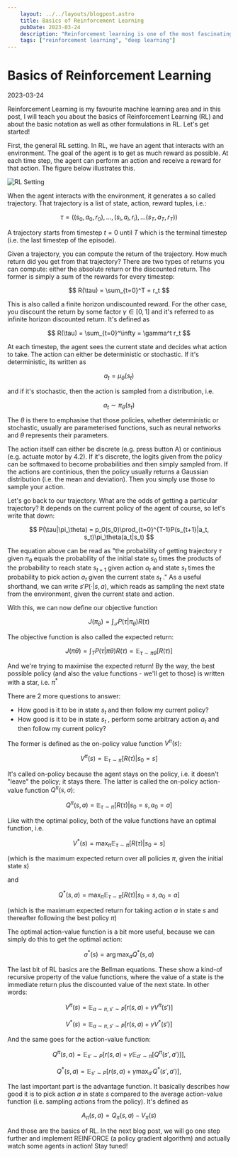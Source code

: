 ```yaml
---
    layout: ../../layouts/blogpost.astro
    title: Basics of Reinforcement Learning
    pubDate: 2023-03-24 
    description: "Reinforcement learning is one of the most fascinating subjects in machine learning and in this blog post, you will learn the basics!"
    tags: ["reinforcement learning", "deep learning"]
---
```


# Basics of Reinforcement Learning

2023-03-24

Reinforcement Learning is my favourite machine learning area and in this post, I will teach you about the basics of Reinforcement Learning (RL) and about the basic notation as well as other formulations in RL. Let's get started!

First, the general RL setting. In RL, we have an agent that interacts with an environment. The goal of the agent is to get as much reward as possible. At each time step, the agent can perform an action and receive a reward for that action. The figure below illustrates this.

![RL Setting](/posts/rl-basics/rl-setting.webp)

When the agent interacts with the environment, it generates a so called trajectory. That trajectory is a list of state, action, reward tuples, i.e.:

$$
\tau = ((s_0, a_0, r_0), \ldots, (s_i, a_i, r_i), \ldots (s_T, a_T, r_T))
$$

A trajectory starts from timestep $t=0$ until $T$ which is the terminal timestep (i.e. the last timestep of the episode).

Given a trajectory, you can compute the return of the trajectory. How much return did you get from that trajectory? There are two types of returns you can compute: either the absolute return or the discounted return. The former is simply a sum of the rewards for every timestep:

$$
R(\tau) = \sum_{t=0}^T = r_t
$$

This is also called a finite horizon undiscounted reward. For the other case, you discount the return by some factor $\gamma \in [0, 1]$ and it's referred to as infinite horizon discounted return. It's defined as

$$
R(\tau) = \sum_{t=0}^\infty = \gamma^t r_t
$$

At each timestep, the agent sees the current state and decides what action to take. The action can either be deterministic or stochastic. If it's deterministic, its written as

$$
a_t = \mu_\theta(s_t)
$$

and if it's stochastic, then the action is sampled from a distribution, i.e.

$$
a_t \sim \pi_\theta(s_t)
$$

The $\theta$ is there to emphasise that those policies, whether deterministic or stochastic, usually are parameterised functions, such as neural networks and $\theta$ represents their parameters.

The action itself can either be discrete (e.g. press button A) or continious (e.g. actuate
motor by 4.2). If it's discrete, the logits given from the policy can be softmaxed to
become probabilities and then simply sampled from. If the actions are continious, then
the policy usually returns a Gaussian distribution (i.e. the mean and deviation). Then
you simply use those to sample your action.

Let's go back to our trajectory. What are the odds of getting a particular trajectory? It
depends on the current policy of the agent of course, so let's write that down:

$$
P(\tau|\pi_\theta) = p_0(s_0)\prod_{t=0}^{T-1}P(s_{t+1}|a_t, s_t)\pi_\theta(a_t|s_t)
$$

The equation above can be read as "the probability of getting trajectory $\tau$ given $\pi_\theta$
equals the probability of the initial state $s_0$ times the products of the probability to
reach state $s_{t+1}$ given action $a_t$ and state $s_t$ times the probability to pick action $a_t$
given the current state $s_t$ ." As a useful shorthand, we can write $s' P(\cdot|s, a)$, which
reads as sampling the next state from the environment, given the current state and
action.

With this, we can now define our objective function

$$
J(\pi_\theta) = \int_{\mathcal{T}}P(\tau|\pi_\theta)R(\tau)
$$

The objective function is also called the expected return:

$$
J(\pi\theta) = \int_T P(\tau|\pi\theta)R(\tau) = \mathbb{E}_{\tau \sim \pi\theta} [R(\tau)]
$$

And we're trying to maximise the expected return! By the way, the best possible policy (and also the value functions - we'll get to those) is written with a star, i.e. $\pi^*$

There are 2 more questions to answer:

- How good is it to be in state $s_t$ and then follow my current policy?
- How good is it to be in state $s_t$ , perform some arbitrary action $a_t$ and then follow my current policy?

The former is defined as the on-policy value function $V^\pi(s)$:

$$
V^\pi(s) = \mathbb{E}_{\tau \sim \pi}[R(\tau)|s_0 = s]
$$

It's called on-policy because the agent stays on the policy, i.e. it doesn't "leave" the policy; it stays there. The latter is called the on-policy action-value function $Q^\pi(s, a)$:

$$
Q^\pi(s, a) = \mathbb{E}_{\tau \sim \pi}[R(\tau)|s_0 = s, a_0 = a]
$$

Like with the optimal policy, both of the value functions have an optimal function, i.e.

$$
V^*(s) = \max_\pi \mathbb{E}_{\tau \sim \pi}[R(\tau)|s_0 = s]
$$

(which is the maximum expected return over all policies $\pi$, given the initial state $s$)

and

$$
Q^*(s, a) = \max_\pi \mathbb{E}_{\tau \sim \pi}[R(\tau)|s_0 = s, a_0 = a]
$$

(which is the maximum expected return for taking action $a$ in state $s$ and thereafter following the best policy $\pi$)

The optimal action-value function is a bit more useful, because we can simply do this to get the optimal action:

$$
a^*(s) = \arg \max_a Q^*(s, a)
$$

The last bit of RL basics are the Bellman equations. These show a kind-of recursive
property of the value functions, where the value of a state is the immediate return
plus the discounted value of the next state. In other words:

$$
V^\pi(s) = \mathbb{E}_{a \sim \pi, s' \sim P} [r(s, a) + \gamma V^\pi(s')]
$$

$$
V^*(s) = \mathbb{E}_{a \sim \pi, s' \sim P} [r(s, a) + \gamma V^*(s')]
$$

And the same goes for the action-value function:

$$
Q^\pi(s, a) = \mathbb{E}_{s' \sim P} [r(s, a) + \gamma \mathbb{E}_{a' \sim \pi} [Q^\pi(s', a')]] ,
$$

$$
Q^*(s, a) = \mathbb{E}_{s' \sim P} [r(s, a) + \gamma \max_{a'} Q^*(s', a')] ,
$$

The last important part is the advantage function. It basically describes how good it is
to pick action $a$ in state $s$ compared to the average action-value function (i.e.
sampling actions from the policy). It's defined as

$$
A_\pi(s, a) = Q_\pi(s, a) - V_\pi(s)
$$

And those are the basics of RL. In the next blog post, we will go one step further and
implement REINFORCE (a policy gradient algorithm) and actually watch some agents
in action! Stay tuned!
